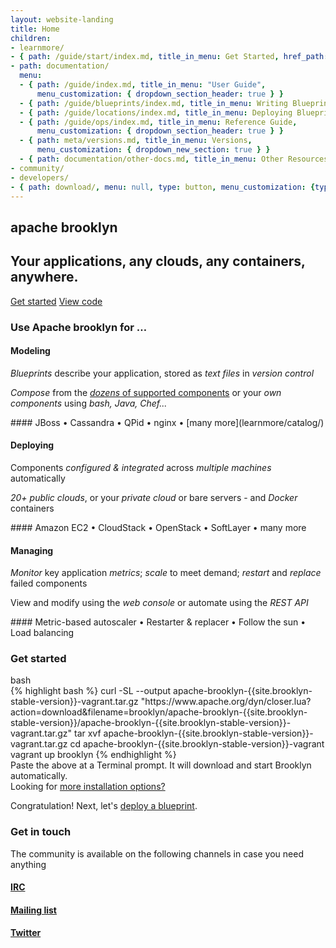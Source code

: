 ```yaml
---
layout: website-landing
title: Home
children:
- learnmore/
- { path: /guide/start/index.md, title_in_menu: Get Started, href_path: /guide/start/index.md}
- path: documentation/
  menu:
  - { path: /guide/index.md, title_in_menu: "User Guide", 
      menu_customization: { dropdown_section_header: true } }
  - { path: /guide/blueprints/index.md, title_in_menu: Writing Blueprints, href_path: /guide/blueprints/creating-yaml.md }
  - { path: /guide/locations/index.md, title_in_menu: Deploying Blueprints }
  - { path: /guide/ops/index.md, title_in_menu: Reference Guide,
      menu_customization: { dropdown_section_header: true } }
  - { path: meta/versions.md, title_in_menu: Versions,
      menu_customization: { dropdown_new_section: true } }
  - { path: documentation/other-docs.md, title_in_menu: Other Resources }
- community/
- developers/
- { path: download/, menu: null, type: button, menu_customization: {type: button} }
---
```


<section class="text-center hero" markdown="1">

# <span class="text-apache">apache</span> <span class="text-brooklyn">brooklyn</span>

## Your applications, any clouds, any containers, anywhere.
 
<a href="#get-started" class="btn btn-primary btn-lg">Get started</a>
<a href="https://github.com/apache/brooklyn" class="btn btn-link btn-lg"><i class="fa fa-fw fa-github"></i> View code</a>

</section>

<section class="container about">
<h3 class="text-center">Use Apache brooklyn for &hellip;</h3>
<div class="row">

<div class="col-md-4" markdown="1">
<p>
<span class="fa-stack fa-2x">
<i class="fa fa-circle-thin fa-stack-2x "></i>
<i class="fa fa-archive fa-stack-1x modeling"></i>
</span>
</p>

#### Modeling

*Blueprints* describe your application, stored as *text files* in *version control*

*Compose* from the [*dozens* of supported components](learnmore/catalog/) or your *own components* using *bash, Java, Chef...*

<div class="text-muted" markdown="1">
#### JBoss &bull; Cassandra &bull; QPid &bull; nginx &bull; [many more](learnmore/catalog/)
</div>
</div>

<div class="col-md-4" markdown="1">
<p>
<span class="fa-stack fa-2x">
<i class="fa fa-circle-thin fa-stack-2x "></i>
<i class="fa fa-rocket fa-stack-1x deploying"></i>
</span>
</p>

#### Deploying

Components *configured &amp; integrated* across *multiple machines* automatically

*20+ public clouds*, or your *private cloud* or bare servers - and *Docker* containers

<div class="text-muted" markdown="1">
#### Amazon EC2 &bull; CloudStack &bull; OpenStack &bull; SoftLayer &bull; many more
</div>
</div>

<div class="col-md-4" markdown="1">
<p>
<span class="fa-stack fa-2x">
<i class="fa fa-circle-thin fa-stack-2x "></i>
<i class="fa fa-cog fa-stack-1x managing"></i>
</span>
</p>

#### Managing

*Monitor* key application *metrics*; *scale* to meet demand; *restart* and *replace* failed components

View and modify using the *web console* or automate using the *REST API*

<div class="text-muted" markdown="1">
#### Metric-based autoscaler &bull; Restarter &amp; replacer &bull; Follow the sun &bull; Load balancing 
</div>

</div>
</div>
</section>


<section class="jumbotron get-started" id="get-started">
  <div class="container">
    <div class="row">
      <div class="col-md-12">
        <h3 class="text-center">Get started</h3>
        <div class="shell">
          <div class="shell-toolbar">
            <i class="red"></i>
            <i class="yellow"></i>
            <i class="green"></i>
            <span>bash</span>
          </div>
{% highlight bash %}
curl -SL --output apache-brooklyn-{{site.brooklyn-stable-version}}-vagrant.tar.gz "https://www.apache.org/dyn/closer.lua?action=download&filename=brooklyn/apache-brooklyn-{{site.brooklyn-stable-version}}/apache-brooklyn-{{site.brooklyn-stable-version}}-vagrant.tar.gz"
tar xvf apache-brooklyn-{{site.brooklyn-stable-version}}-vagrant.tar.gz
cd apache-brooklyn-{{site.brooklyn-stable-version}}-vagrant
vagrant up brooklyn
{% endhighlight %}
        </div>
        <div class="text-muted row">
          <div class="col-md-9">Paste the above at a Terminal prompt. It will download and start Brooklyn automatically.</div>
          <div class="col-md-3 text-rigth">Looking for <a href="{{ site.path.guide }}/start/running.html">more installation options?</a></div>
        </div>
        <p>Congratulation! Next, let's <a href="{{ site.path.guide }}/start/blueprints.html">deploy a blueprint</a>.</p>
      </div>
    </div>
  </div>
</section>

<section class="container text-center social">
    <div class="row">
        <div class="col-md-12">
            <h3 class="text-center">Get in touch</h3>
            <p>The community is available on the following channels in case you need anything</p>
        </div>
        <div class="col-sm-4">
            <a href="http://webchat.freenode.net/?channels=brooklyncentral"
               data-toggle="tooltip" data-placement="bottom" title="IRC: freenode #brooklyncentral">
                <p>
                    <span class="fa-stack fa-2x">
                        <i class="fa fa-circle-thin fa-stack-2x"></i>
                        <i class="fa fa-slack fa-stack-1x"></i>
                    </span>
                </p>
                <h4 id="deploy">IRC</h4>
            </a>
        </div>
        <div class="col-sm-4">
            <a href="https://lists.apache.org/list.html?dev@brooklyn.apache.org"
               data-toggle="tooltip" data-placement="bottom" title="Mailing list: dev@brooklyn.apache.org">
                <p>
                    <span class="fa-stack fa-2x">
                        <i class="fa fa-circle-thin fa-stack-2x"></i>
                        <i class="fa fa-envelope-o fa-stack-1x"></i>
                    </span>
                </p>
                <h4 id="deploy">Mailing list</h4>
            </a>
        </div>
        <div class="col-sm-4">
            <a href="https://twitter.com/#!/search?q=brooklyncentral"
               data-toggle="tooltip" data-placement="bottom" title="Twitter: @brooklyncentral"/>
                <p>
                    <span class="fa-stack fa-2x">
                        <i class="fa fa-circle-thin fa-stack-2x"></i>
                        <i class="fa fa-twitter fa-stack-1x"></i>
                    </span>
                </p>
                <h4 id="deploy">Twitter</h4>
            </a>
        </div>
    </div>
</section>
